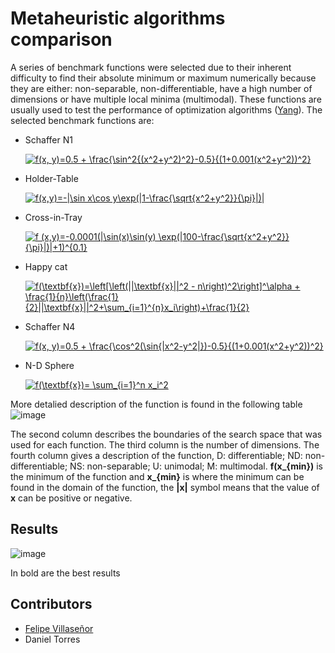 # Metaheuristic algorithms comparison
A series of benchmark functions were selected due to their inherent difficulty to find their absolute minimum or maximum numerically because they are either: non-separable, non-differentiable, have a high number of dimensions or have multiple local minima (multimodal). These functions are usually used to test the performance of optimization algorithms ([Yang](https://www.sciencedirect.com/science/article/pii/B9780128197141000178)). The selected benchmark functions are:

* Schaffer N1

   <a href="https://www.codecogs.com/eqnedit.php?latex=f(x,&space;y)=0.5&space;&plus;&space;\frac{\sin^2{(x^2&plus;y^2)^2}-0.5}{(1&plus;0.001(x^2&plus;y^2))^2}" target="_blank"><img src="https://latex.codecogs.com/gif.latex?f(x,&space;y)=0.5&space;&plus;&space;\frac{\sin^2{(x^2&plus;y^2)^2}-0.5}{(1&plus;0.001(x^2&plus;y^2))^2}" title="f(x, y)=0.5 + \frac{\sin^2{(x^2+y^2)^2}-0.5}{(1+0.001(x^2+y^2))^2}" /></a>

* Holder-Table

    <a href="https://www.codecogs.com/eqnedit.php?latex=f(x,y)=-|\sin&space;x\cos&space;y\exp(|1-\frac{\sqrt{x^2&plus;y^2}}{\pi}|)|" target="_blank"><img src="https://latex.codecogs.com/gif.latex?f(x,y)=-|\sin&space;x\cos&space;y\exp(|1-\frac{\sqrt{x^2&plus;y^2}}{\pi}|)|" title="f(x,y)=-|\sin x\cos y\exp(|1-\frac{\sqrt{x^2+y^2}}{\pi}|)|" /></a>

* Cross-in-Tray

    <a href="https://www.codecogs.com/eqnedit.php?latex=f&space;(x,y)=-0.0001(|\sin(x)\sin(y)&space;\exp(|100-\frac{\sqrt{x^2&plus;y^2}}{\pi}|)|&plus;1)^{0.1}" target="_blank"><img src="https://latex.codecogs.com/gif.latex?f&space;(x,y)=-0.0001(|\sin(x)\sin(y)&space;\exp(|100-\frac{\sqrt{x^2&plus;y^2}}{\pi}|)|&plus;1)^{0.1}" title="f (x,y)=-0.0001(|\sin(x)\sin(y) \exp(|100-\frac{\sqrt{x^2+y^2}}{\pi}|)|+1)^{0.1}" /></a>

* Happy cat

   <a href="https://www.codecogs.com/eqnedit.php?latex=f(\textbf{x})=\left[\left(||\textbf{x}||^2&space;-&space;n\right)^2\right]^\alpha&space;&plus;&space;\frac{1}{n}\left(\frac{1}{2}||\textbf{x}||^2&plus;\sum_{i=1}^{n}x_i\right)&plus;\frac{1}{2}" target="_blank"><img src="https://latex.codecogs.com/gif.latex?f(\textbf{x})=\left[\left(||\textbf{x}||^2&space;-&space;n\right)^2\right]^\alpha&space;&plus;&space;\frac{1}{n}\left(\frac{1}{2}||\textbf{x}||^2&plus;\sum_{i=1}^{n}x_i\right)&plus;\frac{1}{2}" title="f(\textbf{x})=\left[\left(||\textbf{x}||^2 - n\right)^2\right]^\alpha + \frac{1}{n}\left(\frac{1}{2}||\textbf{x}||^2+\sum_{i=1}^{n}x_i\right)+\frac{1}{2}" /></a>

* Schaffer N4

    <a href="https://www.codecogs.com/eqnedit.php?latex=f(x,&space;y)=0.5&space;&plus;&space;\frac{\cos^2(\sin{|x^2-y^2|})-0.5}{(1&plus;0.001(x^2&plus;y^2))^2}" target="_blank"><img src="https://latex.codecogs.com/gif.latex?f(x,&space;y)=0.5&space;&plus;&space;\frac{\cos^2(\sin{|x^2-y^2|})-0.5}{(1&plus;0.001(x^2&plus;y^2))^2}" title="f(x, y)=0.5 + \frac{\cos^2(\sin{|x^2-y^2|})-0.5}{(1+0.001(x^2+y^2))^2}" /></a>


* N-D Sphere

    <a href="https://www.codecogs.com/eqnedit.php?latex=f(\textbf{x})=&space;\sum_{i=1}^n&space;x_i^2" target="_blank"><img src="https://latex.codecogs.com/gif.latex?f(\textbf{x})=&space;\sum_{i=1}^n&space;x_i^2" title="f(\textbf{x})= \sum_{i=1}^n x_i^2" /></a>

More detalied description of the function is found in the following table
![image](https://user-images.githubusercontent.com/70922559/121162240-6044fd80-c813-11eb-9a6a-6c84b6a97e1e.png)

The second column describes the boundaries of the search space that was used for each function. The third column is the number of dimensions. The fourth column gives a description of the function, D: differentiable; ND: non-differentiable; NS: non-separable; U: unimodal; M: multimodal. **f(x_{min})** is the minimum of the function and **x_{min}** is where the minimum can be found in the domain of the function, the **|x|** symbol means that the value of **x** can be positive or negative.


## Results
![image](https://user-images.githubusercontent.com/70922559/121162746-cf225680-c813-11eb-8477-ce520d6e9fff.png)

In bold are the best results

## Contributors
* [Felipe Villaseñor](https://github.com/Felipev201)
* Daniel Torres



